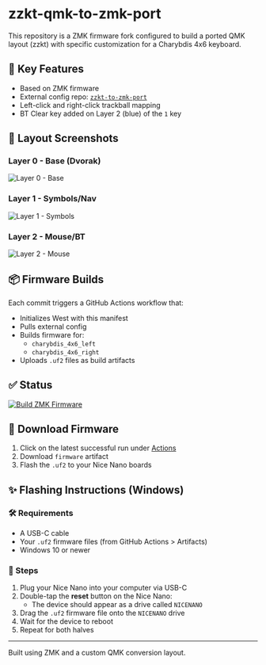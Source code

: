 # zzkt-qmk-to-zmk-port

This repository is a ZMK firmware fork configured to build a ported QMK layout (zzkt) with specific customization for a Charybdis 4x6 keyboard.

## 🔧 Key Features
- Based on ZMK firmware
- External config repo: [`zzkt-to-zmk-port`](https://github.com/ihlinuxdude/zzkt-to-zmk-port)
- Left-click and right-click trackball mapping
- BT Clear key added on Layer 2 (blue) of the `1` key

## 📆 Layout Screenshots

### Layer 0 - Base (Dvorak)
![Layer 0 - Base](https://raw.githubusercontent.com/ihlinuxdude/zzkt-to-zmk-port/main/docs/layer0_base.png)

### Layer 1 - Symbols/Nav
![Layer 1 - Symbols](https://raw.githubusercontent.com/ihlinuxdude/zzkt-to-zmk-port/main/docs/layer1_symbols.png)

### Layer 2 - Mouse/BT
![Layer 2 - Mouse](https://raw.githubusercontent.com/ihlinuxdude/zzkt-to-zmk-port/main/docs/layer2_mouse_bt.png)

## 📦 Firmware Builds
Each commit triggers a GitHub Actions workflow that:
- Initializes West with this manifest
- Pulls external config
- Builds firmware for:
  - `charybdis_4x6_left`
  - `charybdis_4x6_right`
- Uploads `.uf2` files as build artifacts

## ✅ Status
[![Build ZMK Firmware](https://github.com/ihlinuxdude/zzkt-qmk-to-zmk-port/actions/workflows/build.yml/badge.svg)](https://github.com/ihlinuxdude/zzkt-qmk-to-zmk-port/actions/workflows/build.yml)

## 🍜 Download Firmware
1. Click on the latest successful run under [Actions](https://github.com/ihlinuxdude/zzkt-qmk-to-zmk-port/actions)
2. Download `firmware` artifact
3. Flash the `.uf2` to your Nice Nano boards

## ✨ Flashing Instructions (Windows)

### 🛠️ Requirements
- A USB-C cable
- Your `.uf2` firmware files (from GitHub Actions > Artifacts)
- Windows 10 or newer

### 🔧 Steps
1. Plug your Nice Nano into your computer via USB-C
2. Double-tap the **reset** button on the Nice Nano:
   - The device should appear as a drive called `NICENANO`
3. Drag the `.uf2` firmware file onto the `NICENANO` drive
4. Wait for the device to reboot
5. Repeat for both halves

---
Built using ZMK and a custom QMK conversion layout.
